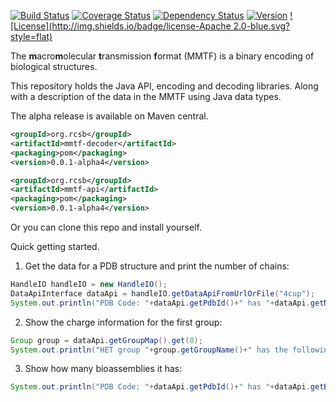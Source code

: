 [![Build Status](https://travis-ci.org/rcsb/mmtf-java.svg?branch=master)](https://travis-ci.org/rcsb/mmtf-java)
[![Coverage Status](https://coveralls.io/repos/github/rcsb/mmtf-java/badge.svg?branch=master)](https://coveralls.io/github/rcsb/mmtf-java?branch=master)
[![Dependency Status](https://www.versioneye.com/user/projects/56feb8e5fcd19a0039f1553c/badge.svg?style=flat)](https://www.versioneye.com/user/projects/56feb8e5fcd19a0039f1553c)
[![Version](http://img.shields.io/badge/version-0.0.1alpha4-blue.svg?style=flat)](http://biojava.org/wiki/BioJava:Download) [![License](http://img.shields.io/badge/license-Apache 2.0-blue.svg?style=flat)](https://github.com/rcsb/mmtf-java/blob/master/LICENSE.txt)



The **m**acro**m**olecular **t**ransmission **f**ormat (MMTF) is a binary encoding of biological structures.

This repository holds the Java API, encoding and decoding libraries. Along with a description of the data in the MMTF using Java data types.


The alpha release is available on Maven central.

```xml
<groupId>org.rcsb</groupId>
<artifactId>mmtf-decoder</artifactId>
<packaging>pom</packaging>
<version>0.0.1-alpha4</version>
```

```xml
<groupId>org.rcsb</groupId>
<artifactId>mmtf-api</artifactId>
<packaging>pom</packaging>
<version>0.0.1-alpha4</version>
```

Or you can clone this repo and install yourself.


Quick getting started.

1) Get the data for a PDB structure and print the number of chains:
```java
HandleIO handleIO = new HandleIO();
DataApiInterface dataApi = handleIO.getDataApiFromUrlOrFile("4cup");
System.out.println("PDB Code: "+dataApi.getPdbId()+" has "+dataApi.getNumChains()+" chains");
```

2) Show the charge information for the first group:
```java
Group group = dataApi.getGroupMap().get(0);
System.out.println("HET group "+group.getGroupName()+" has the following atomic charges: "+group.getAtomCharges());
```

3) Show how many bioassemblies it has:
```java
System.out.println("PDB Code: "+dataApi.getPdbId()+" has "+dataApi.getBioAssembly().size()+" bioassemblies");
```
